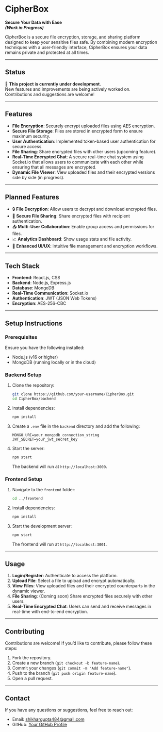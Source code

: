 # **CipherBox**  
**Secure Your Data with Ease**  
**_(Work in Progress)_**

CipherBox is a secure file encryption, storage, and sharing platform designed to keep your sensitive files safe. By combining modern encryption techniques with a user-friendly interface, CipherBox ensures your data remains private and protected at all times.

---

## **Status**  
🚧 **This project is currently under development.**  
New features and improvements are being actively worked on. Contributions and suggestions are welcome!

---

## **Features**  
- **File Encryption**: Securely encrypt uploaded files using AES encryption.  
- **Secure File Storage**: Files are stored in encrypted form to ensure maximum security.  
- **User Authentication**: Implemented token-based user authentication for secure access.  
- **File Sharing**: Share encrypted files with other users (upcoming feature).
- **Real-Time Encrypted Chat**: A secure real-time chat system using Socket.io that allows users to communicate with each other while ensuring that all messages are encrypted.
- **Dynamic File Viewer**: View uploaded files and their encrypted versions side by side (in progress).  

---

## **Planned Features**  
- 🔒 **File Decryption**: Allow users to decrypt and download encrypted files.  
- 🔗 **Secure File Sharing**: Share encrypted files with recipient authentication.  
- 📤 **Multi-User Collaboration**: Enable group access and permissions for files.  
- 📈 **Analytics Dashboard**: Show usage stats and file activity.  
- 🎨 **Enhanced UI/UX**: Intuitive file management and encryption workflows.  

---

## **Tech Stack**  
- **Frontend**: React.js, CSS  
- **Backend**: Node.js, Express.js  
- **Database**: MongoDB
- **Real-Time Communication**: Socket.io
- **Authentication**: JWT (JSON Web Tokens)  
- **Encryption**: AES-256-CBC  

---

## **Setup Instructions**  

### Prerequisites  
Ensure you have the following installed:  
- Node.js (v16 or higher)  
- MongoDB (running locally or in the cloud)  

### Backend Setup  
1. Clone the repository:  
   ```bash  
   git clone https://github.com/your-username/CipherBox.git  
   cd CipherBox/backend  
   ```  

2. Install dependencies:  
   ```bash  
   npm install  
   ```  

3. Create a `.env` file in the `backend` directory and add the following:  
   ```plaintext  
   MONGO_URI=your_mongodb_connection_string  
   JWT_SECRET=your_jwt_secret_key  
   ```  

4. Start the server:  
   ```bash  
   npm start  
   ```  
   The backend will run at `http://localhost:3000`.

### Frontend Setup  
1. Navigate to the `frontend` folder:  
   ```bash  
   cd ../frontend  
   ```  

2. Install dependencies:  
   ```bash  
   npm install  
   ```  

3. Start the development server:  
   ```bash  
   npm start  
   ```  
   The frontend will run at `http://localhost:3001`.  

---

## **Usage**  
1. **Login/Register**: Authenticate to access the platform.  
2. **Upload File**: Select a file to upload and encrypt automatically.  
3. **View Files**: View uploaded files and their encrypted counterparts in the dynamic viewer.  
4. **File Sharing**: (Coming soon) Share encrypted files securely with other users.
5. **Real-Time Encrypted Chat**: Users can send and receive messages in real-time with end-to-end encryption.


---

## **Contributing**  
Contributions are welcome! If you’d like to contribute, please follow these steps:  
1. Fork the repository.  
2. Create a new branch (`git checkout -b feature-name`).  
3. Commit your changes (`git commit -m "Add feature-name"`).  
4. Push to the branch (`git push origin feature-name`).  
5. Open a pull request.  

---

## **Contact**  
If you have any questions or suggestions, feel free to reach out:  
- Email: shikhargupta484@gmail.com 
- GitHub: [Your GitHub Profile](https://github.com/ShikharGupta0813)  

